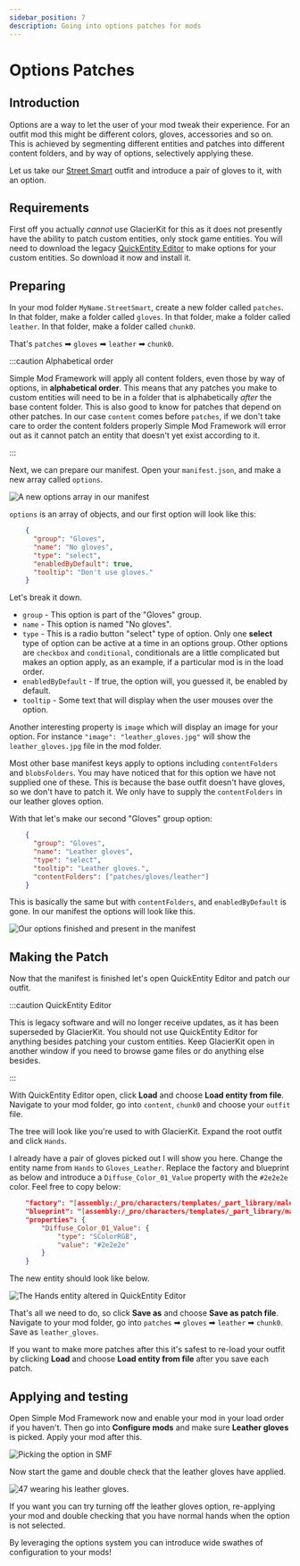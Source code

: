```yaml
---
sidebar_position: 7
description: Going into options patches for mods
---
```


# Options Patches

## Introduction

Options are a way to let the user of your mod tweak their experience. For an outfit mod this might be different colors, gloves, accessories and so on. This is achieved by segmenting different entities and patches into different content folders, and by way of options, selectively applying these.

Let us take our [Street Smart](./newoutfit.md) outfit and introduce a pair of gloves to it, with an option.

## Requirements

First off you actually *cannot* use GlacierKit for this as it does not presently have the ability to patch custom entities, only stock game entities. You will need to download the legacy [QuickEntity Editor](https://github.com/atampy25/quickentity-editor-next/releases/latest/) to make options for your custom entities. So download it now and install it.

## Preparing

In your mod folder `MyName.StreetSmart`, create a new folder called `patches`. In that folder, make a folder called `gloves`. In that folder, make a folder called `leather`. In that folder, make a folder called `chunk0`.

That's `patches` ➡ `gloves` ➡ `leather` ➡ `chunk0`.

:::caution Alphabetical order

Simple Mod Framework will apply all content folders, even those by way of options, in **alphabetical order**. This means that any patches you make to custom entities will need to be in a folder that is alphabetically *after* the base content folder. This is also good to know for patches that depend on other patches. In our case `content` comes before `patches`, if we don't take care to order the content folders properly Simple Mod Framework will error out as it cannot patch an entity that doesn't yet exist according to it.

:::

Next, we can prepare our manifest. Open your `manifest.json`, and make a new array called `options`.

![A new options array in our manifest](/img/suitmodding/options/new_options_array.png)

`options` is an array of objects, and our first option will look like this:

```json
    {
      "group": "Gloves",
      "name": "No gloves",
      "type": "select",
      "enabledByDefault": true,
      "tooltip": "Don't use gloves."
    }
```

Let's break it down.
- `group` - This option is part of the "Gloves" group.
- `name` - This option is named "No gloves".
- `type` - This is a radio button "select" type of option. Only one **select** type of option can be active at a time in an options group. Other options are `checkbox` and `conditional`, conditionals are a little complicated but makes an option apply, as an example, if a particular mod is in the load order.
- `enabledByDefault` - If true, the option will, you guessed it, be enabled by default.
- `tooltip` - Some text that will display when the user mouses over the option.

Another interesting property is `image` which will display an image for your option. For instance `"image": "leather_gloves.jpg"` will show the `leather_gloves.jpg` file in the mod folder.

Most other base manifest keys apply to options including `contentFolders` and `blobsFolders`. You may have noticed that for this option we have not supplied one of these. This is because the base outfit doesn't have gloves, so we don't have to patch it. We only have to supply the `contentFolders` in our leather gloves option.

With that let's make our second "Gloves" group option:

```json
    {
      "group": "Gloves",
      "name": "Leather gloves",
      "type": "select",
      "tooltip": "Leather gloves.",
      "contentFolders": ["patches/gloves/leather"]
    }
```

This is basically the same but with `contentFolders`, and `enabledByDefault` is gone. In our manifest the options will look like this.

![Our options finished and present in the manifest](/img/suitmodding/options/options_done.png)

## Making the Patch

Now that the manifest is finished let's open QuickEntity Editor and patch our outfit.

:::caution QuickEntity Editor

This is legacy software and will no longer receive updates, as it has been superseded by GlacierKit. You should not use QuickEntity Editor for anything besides patching your custom entities. Keep GlacierKit open in another window if you need to browse game files or do anything else besides.

:::

With QuickEntity Editor open, click **Load** and choose **Load entity from file**. Navigate to your mod folder, go into `content`, `chunk0` and choose your `outfit` file.

The tree will look like you're used to with GlacierKit. Expand the root outfit and click `Hands`.

I already have a pair of gloves picked out I will show you here. Change the entity name from `Hands` to `Gloves_Leather`. Replace the factory and blueprint as below and introduce a `Diffuse_Color_01_Value` property with the `#2e2e2e` color. Feel free to copy below:

```json
	"factory": "[assembly:/_pro/characters/templates/_part_library/male_apparel/male_reg_apparel_hands.template?/gloves_leather.entitytemplate].pc_entitytype",
	"blueprint": "[assembly:/_pro/characters/templates/_part_library/male_apparel/male_reg_apparel_hands.template?/gloves_leather.entitytemplate].pc_entityblueprint",
	"properties": {
		"Diffuse_Color_01_Value": {
			"type": "SColorRGB",
			"value": "#2e2e2e"
		}
	}
```

The new entity should look like below.

![The Hands entity altered in QuickEntity Editor](/img/suitmodding/options/qne_edited.png)

That's all we need to do, so click **Save as** and choose **Save as patch file**. Navigate to your mod folder, go into `patches` ➡ `gloves` ➡ `leather` ➡ `chunk0`. Save as `leather_gloves`.

If you want to make more patches after this it's safest to re-load your outfit by clicking **Load** and choose **Load entity from file** after you save each patch.

## Applying and testing

Open Simple Mod Framework now and enable your mod in your load order if you haven't. Then go into **Configure mods** and make sure **Leather gloves** is picked. Apply your mod after this.

![Picking the option in SMF](/img/suitmodding/options/choose_option.png)

Now start the game and double check that the leather gloves have applied.

![47 wearing his leather gloves.](/img/suitmodding/options/gloves_applied.jpg)

If you want you can try turning off the leather gloves option, re-applying your mod and double checking that you have normal hands when the option is not selected.

By leveraging the options system you can introduce wide swathes of configuration to your mods!